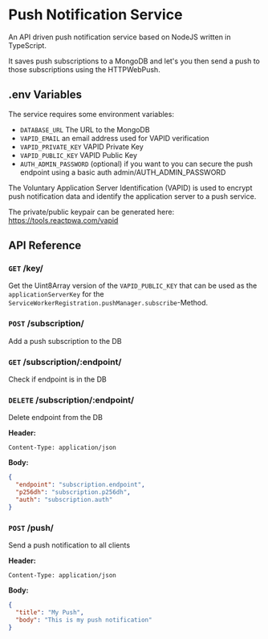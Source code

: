 # Push Notification Service

An API driven push notification service based on NodeJS written in TypeScript.

It saves push subscriptions to a MongoDB and let's you then send a push to those subscriptions using the HTTPWebPush.

## .env Variables
The service requires some environment variables:
* `DATABASE_URL` The URL to the MongoDB
* `VAPID_EMAIL` an email address used for VAPID verification 
* `VAPID_PRIVATE_KEY` VAPID Private Key
* `VAPID_PUBLIC_KEY` VAPID Public Key
* `AUTH_ADMIN_PASSWORD` (optional) if you want to you can secure the push endpoint using a basic auth admin/AUTH_ADMIN_PASSWORD

The Voluntary Application Server Identification (VAPID) is used to encrypt push notification data and identify the application server to a push service.

The private/public keypair can be generated here: https://tools.reactpwa.com/vapid

## API Reference

### `GET` /key/

Get the Uint8Array version of the `VAPID_PUBLIC_KEY` that can be used as the `applicationServerKey` for the `ServiceWorkerRegistration.pushManager.subscribe`-Method.

### `POST` /subscription/

Add a push subscription to the DB

### `GET` /subscription/:endpoint/

Check if endpoint is in the DB

### `DELETE` /subscription/:endpoint/

Delete endpoint from the DB

**Header:**

```
Content-Type: application/json
```

**Body:**
```json
{
  "endpoint": "subscription.endpoint",
  "p256dh": "subscription.p256dh",
  "auth": "subscription.auth"
}
```

### `POST` /push/

Send a push notification to all clients

**Header:**

```
Content-Type: application/json
```

**Body:**  
```json
{
  "title": "My Push",
  "body": "This is my push notification"
}
```
